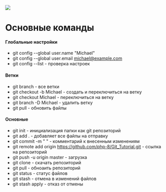 ![ ](https://www.imedia.by/upload/iblock/a3b/git.png)
# Основные команды 
#### Глобальные настройки
* git config --global user.name "Michael"
* git config --global user.email michael@example.com
* git config --list - проверка настроек

#### Ветки
* git branch - все ветки
* git checkout -b Michael - создать и переключиться на ветку
* git checkout Michael - переключиться на ветку
* git branch -D Michael - удалить ветку
* git pull - обновить файлы

#### Основные
* git init - инициализация папки как git репозиторий
* git add . - добавляет все файлы на отправку
* git commit -m " " - комментарий к внесенным изменениям 
* git remote add origin https://github.com/php-8/Git_Tutorial.git - ссылка на репозиторий
* git push -u origin master - загрузка 
* git clone - скачать репозиторий
* git pull - обноаить репозиторий
* git status - статус файлов
* git stash - отмена в изменений файлов
* git stash apply - отказ от отмены
